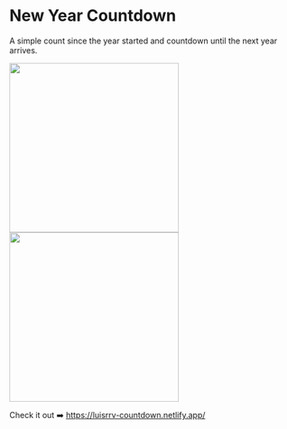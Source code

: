 # New Year Countdown
A simple count since the year started and countdown until the next year arrives.


<p float="left">
  <img src="https://user-images.githubusercontent.com/69304255/172343358-4446fa6d-905b-44c8-baf4-789cbec7aeba.png" width="300" />
  <img src="https://user-images.githubusercontent.com/69304255/172343383-5e4d2377-ce32-42d1-83d9-399d5503938e.png" width="300" /> 
</p>

Check it out ➡️ https://luisrrv-countdown.netlify.app/

